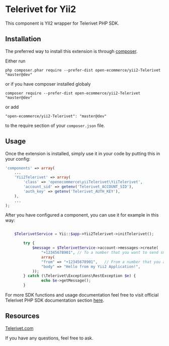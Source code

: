 Telerivet for Yii2
================
This component is YII2 wrapper for Telerivet PHP SDK.

Installation
------------

The preferred way to install this extension is through [composer](http://getcomposer.org/download/).

Either run

```
php composer.phar require --prefer-dist open-ecommerce/yii2-Telerivet "master@dev"
```
or if you have composer installed globaly
```
composer require --prefer-dist open-ecommerce/yii2-Telerivet "master@dev"

```

or add

```
"open-ecommerce/yii2-Telerivet": "master@dev"
```

to the require section of your `composer.json` file.


Usage
-----

Once the extension is installed, simply use it in your code by putting this in your config:
```php
'components' => array(
    ...
    'Yii2Telerivet' => array(
        'class' => 'openecommerce\yiiTelerivet\YiiTelerivet',
        'account_sid' => getenv('Telerivet_ACCOUNT_SID'),
        'auth_key' => getenv('Telerivet_AUTH_KEY'),
    ),
    ...
);
```

After you have configured a component, you can use it for example in this way:

```php

    $TelerivetService = Yii::$app->Yii2Telerivet->initTelerivet();

        try {
            $message = $TelerivetService->account->messages->create(
                "+12345678901", // To a number that you want to send sms
                array(
                "from" => "+12345678901",   // From a number that you are sending
                "body" => "Hello from my Yii2 Application!",
            ));
        } catch (\Telerivet\Exceptions\RestException $e) {
                echo $e->getMessage();
        }

```

For more SDK functions and usage documentation feel free to visit official Telerivet PHP SDK documentation section [here](https://github.com/Telerivet/telerivet-php-client).

Resources
-----

[Telerivet.com](http://www.Telerivet.com)


If you have any questions, feel free to ask.
